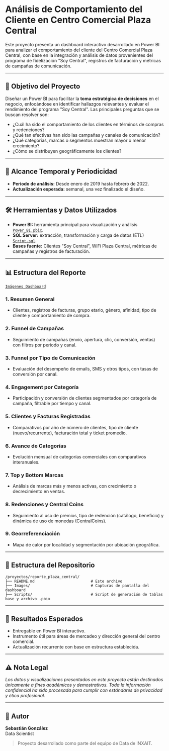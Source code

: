 # Análisis de Comportamiento del Cliente en Centro Comercial Plaza Central

Este proyecto presenta un dashboard interactivo desarrollado en Power BI para analizar el comportamiento del cliente del Centro Comercial Plaza Central, con base en la integración y análisis de datos provenientes del programa de fidelización "Soy Central", registros de facturación y métricas de campañas de comunicación.

---

## 🧭 Objetivo del Proyecto
Diseñar un Power BI para facilitar la **toma estratégica de decisiones** en el negocio, enfocándose en identificar hallazgos relevantes y evaluar el rendimiento del programa "Soy Central". Las principales preguntas que se buscan resolver son:

- ¿Cuál ha sido el comportamiento de los clientes en términos de compras y redenciones?
- ¿Qué tan efectivas han sido las campañas y canales de comunicación?
- ¿Qué categorías, marcas o segmentos muestran mayor o menor crecimiento?
- ¿Cómo se distribuyen geográficamente los clientes?

---

## 📅 Alcance Temporal y Periodicidad
- **Periodo de análisis:** Desde enero de 2019 hasta febrero de 2022.
- **Actualización esperada:** semanal, una vez finalizado el diseño.

---

## 🛠️ Herramientas y Datos Utilizados
- **Power BI:** herramienta principal para visualización y análisis [`Power_BI.pbix`](./Scripts/Power_BI.pbix).
- **SQL Server:** extracción, transformación y carga de datos (ETL) [`Script.sql`](./Scripts/Script.sql).
- **Bases fuente:** Clientes "Soy Central", WiFi Plaza Central, métricas de campañas y registros de facturación.

---

## 📊 Estructura del Reporte

[`Imágenes Dashboard`](./Images/)

### 1. Resumen General
- Clientes, registros de facturas, grupo etario, género, afinidad, tipo de cliente y comportamiento de compra.

### 2. Funnel de Campañas
- Seguimiento de campañas (envío, apertura, clic, conversión, ventas) con filtros por periodo y canal.

### 3. Funnel por Tipo de Comunicación
- Evaluación del desempeño de emails, SMS y otros tipos, con tasas de conversión por canal.

### 4. Engagement por Categoría
- Participación y conversión de clientes segmentados por categoría de campaña, filtrable por tiempo y canal.

### 5. Clientes y Facturas Registradas
- Comparativos por año de número de clientes, tipo de cliente (nuevo/recurrente), facturación total y ticket promedio.

### 6. Avance de Categorías
- Evolución mensual de categorías comerciales con comparativos interanuales.

### 7. Top y Bottom Marcas
- Análisis de marcas más y menos activas, con crecimiento o decrecimiento en ventas.

### 8. Redenciones y Central Coins
- Seguimiento al uso de premios, tipo de redención (catálogo, beneficio) y dinámica de uso de monedas (CentralCoins).

### 9. Georreferenciación
- Mapa de calor por localidad y segmentación por ubicación geográfica.

---

## 📂 Estructura del Repositorio
```
/proyectos/reporte_plaza_central/
├── README.md                         # Este archivo
├── Images/                           # Capturas de pantalla del dashboard
├── Scripts/                          # Script de generación de tablas base y archivo .pbix
```

---

## 📌 Resultados Esperados
- Entregable en Power BI interactivo.
- Instrumento útil para áreas de mercadeo y dirección general del centro comercial.
- Actualización recurrente con base en estructura establecida.

---

## ⚠️ Nota Legal
*Los datos y visualizaciones presentados en este proyecto están destinados únicamente a fines académicos y demostrativos. Toda la información confidencial ha sido procesada para cumplir con estándares de privacidad y ética profesional.*

---

## 👤 Autor
**Sebastián González**  
Data Scientist 

> Proyecto desarrollado como parte del equipo de Data de INXAIT.

